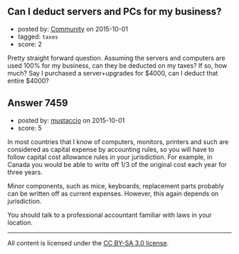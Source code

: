 ## Can I deduct servers and PCs for my business?

- posted by: [Community](https://stackexchange.com/users/-1/community) on 2015-10-01
- tagged: `taxes`
- score: 2

Pretty straight forward question.  Assuming the servers and computers are used 100% for my business, can they be deducted on my taxes?  If so, how much?  Say I purchased a server+upgrades for $4000, can I deduct that entire $4000?


## Answer 7459

- posted by: [mustaccio](https://stackexchange.com/users/1270839/mustaccio) on 2015-10-01
- score: 5

In most countries that I know of computers, monitors, printers and such are considered as capital expense by accounting rules, so you will have to follow capital cost allowance rules in your jurisdiction. For example, in Canada you would be able to write off 1/3 of the original cost each year for three years.

Minor components, such as mice, keyboards, replacement parts probably can be written off as current expenses. However, this again depends on jurisdiction. 

You should talk to a professional accountant familiar with laws in your location.



---

All content is licensed under the [CC BY-SA 3.0 license](https://creativecommons.org/licenses/by-sa/3.0/).
